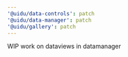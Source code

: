 ```yaml
---
'@uidu/data-controls': patch
'@uidu/data-manager': patch
'@uidu/gallery': patch
---
```


WIP work on dataviews in datamanager

